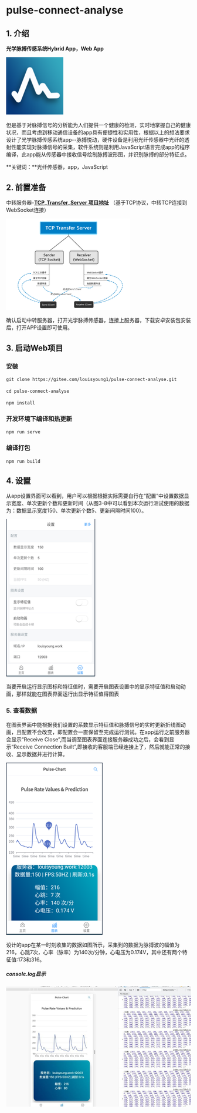 # pulse-connect-analyse



## 1. 介绍

**光学脉搏传感系统Hybrid App，Web App**

<img src="./docs/logo.png" style="zoom: 25%;" />

​        但是基于对脉搏信号的分析能为人们提供一个健康的检测，实时地掌握自己的健康状况，而且考虑到移动通信设备的app具有便捷性和实用性，根据以上的想法要求设计了光学脉搏传感系统app--脉搏悦动，硬件设备是利用光纤传感器中光纤的透射性能实现对脉搏信号的采集，软件系统则是利用JavaScript语言完成app的程序编译，此app能从传感器中接收信号绘制脉搏波形图，并识别脉搏的部分特征点。

**关键词：**光纤传感器，app，JavaScript

## 2. 前置准备

中转服务器-**[TCP_Transfer_Server 项目地址](https://gitee.com/louisyoung1/tcp_transfer_server)** （基于TCP协议，中转TCP连接到WebSocket连接）

<img src="./docs/tcp_transport_server.png" style="zoom:33%;" />

​        确认启动中转服务器，打开光学脉搏传感器，连接上服务器，下载安卓安装包安装后，打开APP设置即可使用。

## 3. 启动Web项目

### 安装

```shell
git clone https://gitee.com/louisyoung1/pulse-connect-analyse.git

cd pulse-connect-analyse

npm install
```

### 开发环境下编译和热更新

```shell
npm run serve
```

### 编译打包

```
npm run build
```

## 4. 设置

​        从app设置界面可以看到，用户可以根据根据实际需要自行在“配置”中设置数据显示宽度、单次更新个数和更新时间（从图3-8中可以看到本次运行测试使用的数据为：数据显示宽度150、单次更新个数5、更新间隔时间100）。

<img src="./docs/settings.png"/>

​        当要开启运行显示图标和特征值时，需要开启图表设置中的显示特征值和启动动画，那样就能在图表界面运行出显示特征值得图表

### 5. 查看数据

​        在图表界面中能根据我们设置的系数显示特征值和脉搏信号的实时更新折线图动画，且配置不会改变，即配置会一直保留至完成运行测试。在app运行之前服务器会显示“Receive Close”,而当调至图表界面连接服务器成功之后，会看到显示“Receive Connection Built”,即接收的客服端已经连接上了，然后就能正常的接收、显示数据并进行计算。

<img src="./docs/charts.png"/>

设计的app在某一时刻收集的数据如图所示，采集到的数据为脉搏波的幅值为216，心跳7次，心率（脉率）为140次/分钟，心电压为0.174V，其中还有两个特征值:173和316。

##### console.log显示

<img src="./docs/console.jpg"/>
